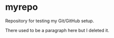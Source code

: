 # myrepo
Repository for testing my Git/GitHub setup.  

There used to be a paragraph here but I deleted it.
